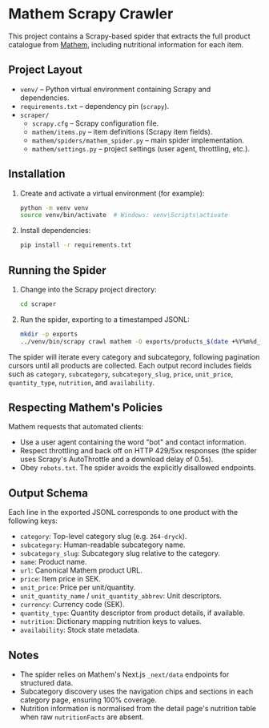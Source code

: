 # Mathem Scrapy Crawler

This project contains a Scrapy-based spider that extracts the full product catalogue from [Mathem](https://www.mathem.se/), including nutritional information for each item.

## Project Layout

- `venv/` – Python virtual environment containing Scrapy and dependencies.
- `requirements.txt` – dependency pin (`scrapy`).
- `scraper/`
  - `scrapy.cfg` – Scrapy configuration file.
  - `mathem/items.py` – item definitions (Scrapy item fields).
  - `mathem/spiders/mathem_spider.py` – main spider implementation.
  - `mathem/settings.py` – project settings (user agent, throttling, etc.).

## Installation

1. Create and activate a virtual environment (for example):
   ```bash
   python -m venv venv
   source venv/bin/activate  # Windows: venv\Scripts\activate
   ```
2. Install dependencies:
   ```bash
   pip install -r requirements.txt
   ```

## Running the Spider

1. Change into the Scrapy project directory:
   ```bash
   cd scraper
   ```
2. Run the spider, exporting to a timestamped JSONL:
   ```bash
   mkdir -p exports
   ../venv/bin/scrapy crawl mathem -O exports/products_$(date +%Y%m%d_%H%M%S).jsonl
   ```

The spider will iterate every category and subcategory, following pagination cursors until all products are collected. Each output record includes fields such as `category`, `subcategory`, `subcategory_slug`, `price`, `unit_price`, `quantity_type`, `nutrition`, and `availability`.

## Respecting Mathem's Policies

Mathem requests that automated clients:
- Use a user agent containing the word "bot" and contact information.
- Respect throttling and back off on HTTP 429/5xx responses (the spider uses Scrapy's AutoThrottle and a download delay of 0.5s).
- Obey `robots.txt`. The spider avoids the explicitly disallowed endpoints.

## Output Schema

Each line in the exported JSONL corresponds to one product with the following keys:

- `category`: Top-level category slug (e.g. `264-dryck`).
- `subcategory`: Human-readable subcategory name.
- `subcategory_slug`: Subcategory slug relative to the category.
- `name`: Product name.
- `url`: Canonical Mathem product URL.
- `price`: Item price in SEK.
- `unit_price`: Price per unit/quantity.
- `unit_quantity_name` / `unit_quantity_abbrev`: Unit descriptors.
- `currency`: Currency code (SEK).
- `quantity_type`: Quantity descriptor from product details, if available.
- `nutrition`: Dictionary mapping nutrition keys to values.
- `availability`: Stock state metadata.

## Notes

- The spider relies on Mathem's Next.js `_next/data` endpoints for structured data.
- Subcategory discovery uses the navigation chips and sections in each category page, ensuring 100% coverage.
- Nutrition information is normalised from the detail page's nutrition table when raw `nutritionFacts` are absent.

